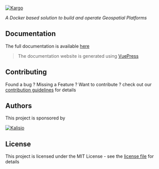 [![Kargo](https://s3.eu-central-1.amazonaws.com/kalisioscope/kargo/kargo-logo-black-512x168.png)](https://kalisio.github.io/kargo/)

_A Docker based solution to build and operate Geospatial Platforms_

## Documentation

The full documentation is available [here](https://kalisio.github.io/kargo/)

> The documentation website is generated using [VuePress](https://vuepress.vuejs.org/)

## Contributing

Found a bug ? Missing a Feature ? Want to contribute ? check out our [contribution guidelines](https://kalisio.github.io/kargo/about/contributing.html) for details

## Authors

This project is sponsored by 

[![Kalisio](https://s3.eu-central-1.amazonaws.com/kalisioscope/kalisio/kalisio-logo-black-256x84.png)](https://kalisio.com)

## License

This project is licensed under the MIT License - see the [license file](./docs/LICENSE.md) for details
